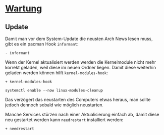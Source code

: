 # [Wartung](https://wiki.archlinux.org/index.php/System_maintenance)

## Update

Damit man vor dem System-Update die neusten Arch News lesen muss, gibt es ein pacman Hook `informant`:

    - informant


Wenn der Kernel aktualisiert werden werden die Kernelmodule nicht mehr korrekt geladen, weil diese im neuen Ordner liegen. Damit diese weiterhin geladen werden können hilft `kernel-modules-hook`:

    + kernel-modules-hook
  
    systemctl enable --now linux-modules-cleanup

Das verzögert das neustarten des Computers etwas heraus, man sollte jedoch dennoch sobald wie möglich neustarten.

Manche Services stürzen nach einer Aktualisierung einfach ab, damit diese neu gestartet werden kann `needrestart` installiert werden:

    + needrestart